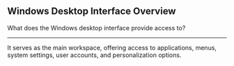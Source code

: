 ## Windows Desktop Interface Overview

What does the Windows desktop interface provide access to?

---

It serves as the main workspace, offering access to applications, menus, system settings, user accounts, and personalization options.

